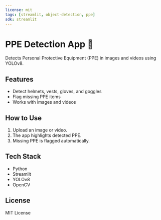 ```yaml
---
license: mit
tags: [streamlit, object-detection, ppe]
sdk: streamlit
---
```


# PPE Detection App 🦺

Detects Personal Protective Equipment (PPE) in images and videos using YOLOv8.

## Features

- Detect helmets, vests, gloves, and goggles
- Flag missing PPE items
- Works with images and videos

## How to Use

1. Upload an image or video.
2. The app highlights detected PPE.
3. Missing PPE is flagged automatically.

## Tech Stack

- Python
- Streamlit
- YOLOv8
- OpenCV

## License

MIT License

